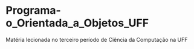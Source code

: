 # Programa-o_Orientada_a_Objetos_UFF
Matéria lecionada no terceiro período de Ciência da Computação na UFF
